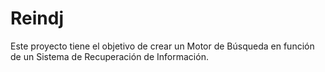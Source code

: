 # Reindj
Este proyecto tiene el objetivo de crear un Motor de Búsqueda en función de un Sistema de Recuperación de Información. 
